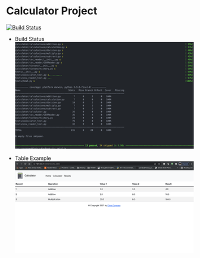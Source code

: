 # Calculator Project
[![Build Status](https://app.travis-ci.com/ccorprew22/calc2.svg?branch=static)](https://app.travis-ci.com/ccorprew22/calc2)

+ Build Status
![Build](readme_images/pytest.png)

+ Table Example
![Table](readme_images/Table_results.png)
